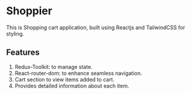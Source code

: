 # Shoppier

This is Shopping cart application, built using Reactjs and TailwindCSS for styling.

## Features

1. Redux-Toolkit: to manage state.
2. React-router-dom: to enhance seamless navigation.
3. Cart section to view items added to cart.
4. Provides detailed information about each item.
